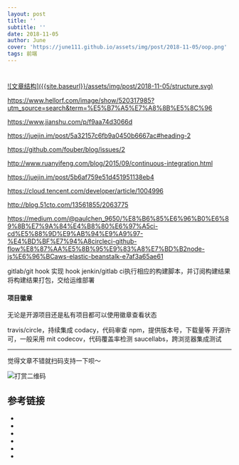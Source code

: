 ```yaml
---
layout: post
title: ''
subtitle: ''
date: 2018-11-05
author: June
cover: 'https://june111.github.io/assets/img/post/2018-11-05/oop.png'
tags: 前端
---
```


# 

<a data-fancybox="gallery" href="{{site.baseurl}}/assets/img/post/2018-11-05/structure.svg">
![文章结构]({{site.baseurl}}/assets/img/post/2018-11-05/structure.svg)
</a>

https://www.hellorf.com/image/show/520317985?utm_source=search&term=%E5%B7%A5%E7%A8%8B%E5%8C%96

https://www.jianshu.com/p/f9aa74d3066d

https://juejin.im/post/5a32157c6fb9a0450b6667ac#heading-2

https://github.com/fouber/blog/issues/2

http://www.ruanyifeng.com/blog/2015/09/continuous-integration.html

https://juejin.im/post/5b6af759e51d451951138eb4

https://cloud.tencent.com/developer/article/1004996

http://blog.51cto.com/13561855/2063775

https://medium.com/@paulchen_9650/%E8%B6%85%E6%96%B0%E6%89%8B%E7%9A%84%E4%B8%80%E6%97%A5ci-cd%E5%88%9D%E9%AB%94%E9%A9%97-%E4%BD%BF%E7%94%A8circleci-github-flow%E8%87%AA%E5%8B%95%E9%83%A8%E7%BD%B2node-js%E6%96%BCaws-elastic-beanstalk-e7af3a65ae61

gitlab/git hook 实现 hook
jenkin/gitlab ci执行相应的构建脚本，并订阅构建结果
将构建结果打包，交给运维部署


#### 项目徽章

无论是开源项目还是私有项目都可以使用徽章查看状态

travis/circle，持续集成
codacy，代码审查
npm，提供版本号，下载量等
开源许可，一般采用 mit
codecov，代码覆盖率检测
saucellabs，跨浏览器集成测试

---

觉得文章不错就扫码支持一下呗～

![打赏二维码](https://june111.github.io/assets/img/post/pay-qr.jpg)

## 参考链接

* []()
* []()
* []()
* []()
* []()
* []()